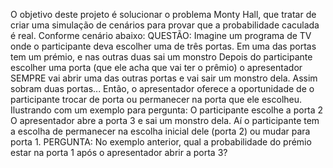 O objetivo deste projeto é solucionar o problema Monty Hall, que tratar de criar uma simulação de cenários para provar que a probabilidade caculada é real.
Conforme cenário abaixo:
QUESTÃO: 
Imagine um programa de TV onde o participante deva escolher uma de três portas.
Em uma das portas tem um prémio, e nas outras duas sai um monstro 
Depois do participante escolher uma porta (que ele acha que vai ter o prêmio) o apresentador SEMPRE vai abrir uma das outras portas e vai sair
um monstro dela.
Assim sobram duas portas...
Então, o apresentador oferece a oportunidade de o participante trocar de porta ou permanecer na porta que ele escolheu. 
Ilustrando com um exemplo para pergunta:
O participante escolhe a porta 2
O apresentador abre a porta 3 e sai um monstro dela.
Aí o participante tem a escolha de permanecer na escolha inicial dele (porta 2) ou mudar para porta 1.
PERGUNTA:
No exemplo anterior, qual a probabilidade do prémio estar na porta 1 após o apresentador abrir a porta 3?

